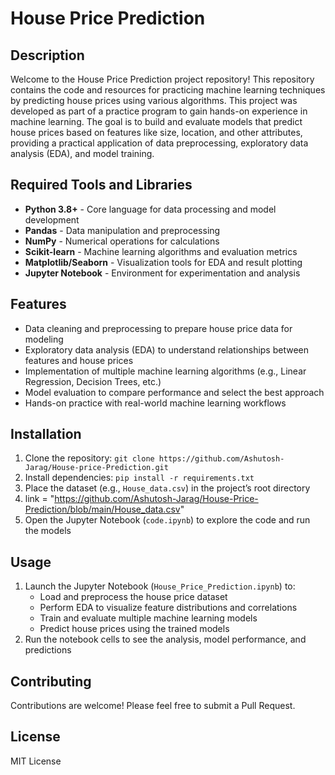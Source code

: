 # House Price Prediction

## Description
Welcome to the House Price Prediction project repository! This repository contains the code and resources for practicing machine learning techniques by predicting house prices using various algorithms. This project was developed as part of a practice program to gain hands-on experience in machine learning. The goal is to build and evaluate models that predict house prices based on features like size, location, and other attributes, providing a practical application of data preprocessing, exploratory data analysis (EDA), and model training.

## Required Tools and Libraries
- **Python 3.8+** - Core language for data processing and model development
- **Pandas** - Data manipulation and preprocessing
- **NumPy** - Numerical operations for calculations
- **Scikit-learn** - Machine learning algorithms and evaluation metrics
- **Matplotlib/Seaborn** - Visualization tools for EDA and result plotting
- **Jupyter Notebook** - Environment for experimentation and analysis

## Features
- Data cleaning and preprocessing to prepare house price data for modeling
- Exploratory data analysis (EDA) to understand relationships between features and house prices
- Implementation of multiple machine learning algorithms (e.g., Linear Regression, Decision Trees, etc.)
- Model evaluation to compare performance and select the best approach
- Hands-on practice with real-world machine learning workflows

## Installation
1. Clone the repository: `git clone https://github.com/Ashutosh-Jarag/House-price-Prediction.git`
2. Install dependencies: `pip install -r requirements.txt`
3. Place the dataset (e.g., `House_data.csv`) in the project’s root directory
4. link = "https://github.com/Ashutosh-Jarag/House-Price-Prediction/blob/main/House_data.csv"
5. Open the Jupyter Notebook (`code.ipynb`) to explore the code and run the models

## Usage
1. Launch the Jupyter Notebook (`House_Price_Prediction.ipynb`) to:
   - Load and preprocess the house price dataset
   - Perform EDA to visualize feature distributions and correlations
   - Train and evaluate multiple machine learning models
   - Predict house prices using the trained models
2. Run the notebook cells to see the analysis, model performance, and predictions

## Contributing
Contributions are welcome! Please feel free to submit a Pull Request.

## License
MIT License
